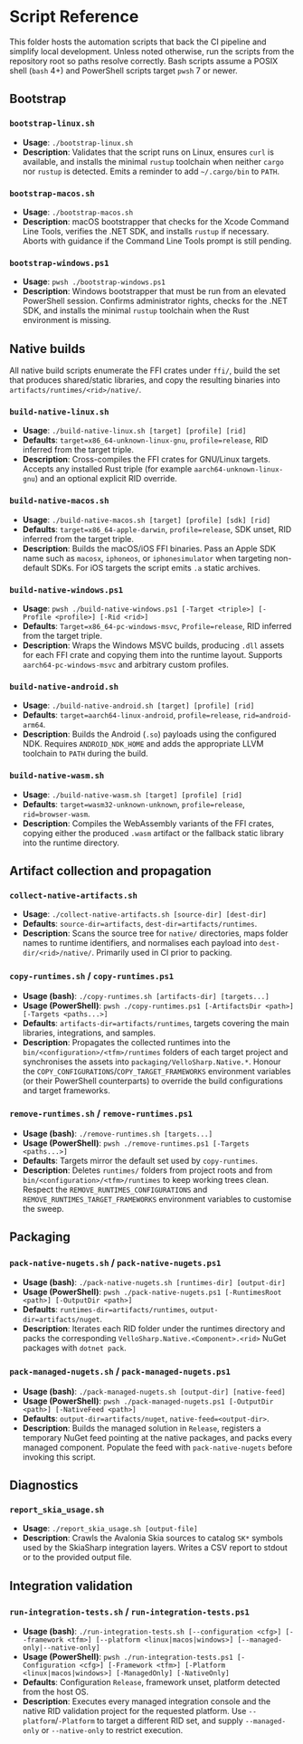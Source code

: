 # Script Reference

This folder hosts the automation scripts that back the CI pipeline and simplify local development. Unless noted
otherwise, run the scripts from the repository root so paths resolve correctly. Bash scripts assume a POSIX shell
(`bash` 4+) and PowerShell scripts target `pwsh` 7 or newer.

## Bootstrap

### `bootstrap-linux.sh`
- **Usage**: `./bootstrap-linux.sh`
- **Description**: Validates that the script runs on Linux, ensures `curl` is available, and installs the minimal
  `rustup` toolchain when neither `cargo` nor `rustup` is detected. Emits a reminder to add `~/.cargo/bin` to `PATH`.

### `bootstrap-macos.sh`
- **Usage**: `./bootstrap-macos.sh`
- **Description**: macOS bootstrapper that checks for the Xcode Command Line Tools, verifies the .NET SDK, and installs
  `rustup` if necessary. Aborts with guidance if the Command Line Tools prompt is still pending.

### `bootstrap-windows.ps1`
- **Usage**: `pwsh ./bootstrap-windows.ps1`
- **Description**: Windows bootstrapper that must be run from an elevated PowerShell session. Confirms administrator
  rights, checks for the .NET SDK, and installs the minimal `rustup` toolchain when the Rust environment is missing.

## Native builds

All native build scripts enumerate the FFI crates under `ffi/`, build the set that produces shared/static libraries,
and copy the resulting binaries into `artifacts/runtimes/<rid>/native/`.

### `build-native-linux.sh`
- **Usage**: `./build-native-linux.sh [target] [profile] [rid]`
- **Defaults**: `target=x86_64-unknown-linux-gnu`, `profile=release`, RID inferred from the target triple.
- **Description**: Cross-compiles the FFI crates for GNU/Linux targets. Accepts any installed Rust triple (for example
  `aarch64-unknown-linux-gnu`) and an optional explicit RID override.

### `build-native-macos.sh`
- **Usage**: `./build-native-macos.sh [target] [profile] [sdk] [rid]`
- **Defaults**: `target=x86_64-apple-darwin`, `profile=release`, SDK unset, RID inferred from the target triple.
- **Description**: Builds the macOS/iOS FFI binaries. Pass an Apple SDK name such as `macosx`, `iphoneos`, or
  `iphonesimulator` when targeting non-default SDKs. For iOS targets the script emits `.a` static archives.

### `build-native-windows.ps1`
- **Usage**: `pwsh ./build-native-windows.ps1 [-Target <triple>] [-Profile <profile>] [-Rid <rid>]`
- **Defaults**: `Target=x86_64-pc-windows-msvc`, `Profile=release`, RID inferred from the target triple.
- **Description**: Wraps the Windows MSVC builds, producing `.dll` assets for each FFI crate and copying them into the
  runtime layout. Supports `aarch64-pc-windows-msvc` and arbitrary custom profiles.

### `build-native-android.sh`
- **Usage**: `./build-native-android.sh [target] [profile] [rid]`
- **Defaults**: `target=aarch64-linux-android`, `profile=release`, `rid=android-arm64`.
- **Description**: Builds the Android (`.so`) payloads using the configured NDK. Requires `ANDROID_NDK_HOME` and adds
  the appropriate LLVM toolchain to `PATH` during the build.

### `build-native-wasm.sh`
- **Usage**: `./build-native-wasm.sh [target] [profile] [rid]`
- **Defaults**: `target=wasm32-unknown-unknown`, `profile=release`, `rid=browser-wasm`.
- **Description**: Compiles the WebAssembly variants of the FFI crates, copying either the produced `.wasm` artifact or
  the fallback static library into the runtime directory.

## Artifact collection and propagation

### `collect-native-artifacts.sh`
- **Usage**: `./collect-native-artifacts.sh [source-dir] [dest-dir]`
- **Defaults**: `source-dir=artifacts`, `dest-dir=artifacts/runtimes`.
- **Description**: Scans the source tree for `native/` directories, maps folder names to runtime identifiers, and
  normalises each payload into `dest-dir/<rid>/native/`. Primarily used in CI prior to packing.

### `copy-runtimes.sh` / `copy-runtimes.ps1`
- **Usage (bash)**: `./copy-runtimes.sh [artifacts-dir] [targets...]`
- **Usage (PowerShell)**: `pwsh ./copy-runtimes.ps1 [-ArtifactsDir <path>] [-Targets <paths...>]`
- **Defaults**: `artifacts-dir=artifacts/runtimes`, targets covering the main libraries, integrations, and samples.
- **Description**: Propagates the collected runtimes into the `bin/<configuration>/<tfm>/runtimes` folders of each
  target project and synchronises the assets into `packaging/VelloSharp.Native.*`. Honour the
  `COPY_CONFIGURATIONS`/`COPY_TARGET_FRAMEWORKS` environment variables (or their PowerShell counterparts) to override
  the build configurations and target frameworks.

### `remove-runtimes.sh` / `remove-runtimes.ps1`
- **Usage (bash)**: `./remove-runtimes.sh [targets...]`
- **Usage (PowerShell)**: `pwsh ./remove-runtimes.ps1 [-Targets <paths...>]`
- **Defaults**: Targets mirror the default set used by `copy-runtimes`.
- **Description**: Deletes `runtimes/` folders from project roots and from `bin/<configuration>/<tfm>/runtimes` to keep
  working trees clean. Respect the `REMOVE_RUNTIMES_CONFIGURATIONS` and `REMOVE_RUNTIMES_TARGET_FRAMEWORKS` environment
  variables to customise the sweep.

## Packaging

### `pack-native-nugets.sh` / `pack-native-nugets.ps1`
- **Usage (bash)**: `./pack-native-nugets.sh [runtimes-dir] [output-dir]`
- **Usage (PowerShell)**: `pwsh ./pack-native-nugets.ps1 [-RuntimesRoot <path>] [-OutputDir <path>]`
- **Defaults**: `runtimes-dir=artifacts/runtimes`, `output-dir=artifacts/nuget`.
- **Description**: Iterates each RID folder under the runtimes directory and packs the corresponding
  `VelloSharp.Native.<Component>.<rid>` NuGet packages with `dotnet pack`.

### `pack-managed-nugets.sh` / `pack-managed-nugets.ps1`
- **Usage (bash)**: `./pack-managed-nugets.sh [output-dir] [native-feed]`
- **Usage (PowerShell)**: `pwsh ./pack-managed-nugets.ps1 [-OutputDir <path>] [-NativeFeed <path>]`
- **Defaults**: `output-dir=artifacts/nuget`, `native-feed=<output-dir>`.
- **Description**: Builds the managed solution in `Release`, registers a temporary NuGet feed pointing at the native
  packages, and packs every managed component. Populate the feed with `pack-native-nugets` before invoking this script.

## Diagnostics

### `report_skia_usage.sh`
- **Usage**: `./report_skia_usage.sh [output-file]`
- **Description**: Crawls the Avalonia Skia sources to catalog `SK*` symbols used by the SkiaSharp integration layers.
  Writes a CSV report to stdout or to the provided output file.

## Integration validation

### `run-integration-tests.sh` / `run-integration-tests.ps1`
- **Usage (bash)**: `./run-integration-tests.sh [--configuration <cfg>] [--framework <tfm>] [--platform <linux|macos|windows>] [--managed-only|--native-only]`
- **Usage (PowerShell)**: `pwsh ./run-integration-tests.ps1 [-Configuration <cfg>] [-Framework <tfm>] [-Platform <linux|macos|windows>] [-ManagedOnly] [-NativeOnly]`
- **Defaults**: Configuration `Release`, framework unset, platform detected from the host OS.
- **Description**: Executes every managed integration console and the native RID validation project for the requested
  platform. Use `--platform`/`-Platform` to target a different RID set, and supply `--managed-only` or `--native-only`
  to restrict execution.
